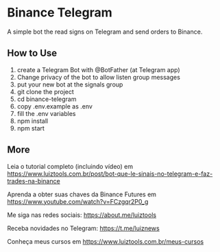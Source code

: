 # Binance Telegram
A simple bot the read signs on Telegram and send orders to Binance.

## How to Use
1. create a Telegram Bot with @BotFather (at Telegram app)
2. Change privacy of the bot to allow listen group messages
3. put your new bot at the signals group
4. git clone the project
5. cd binance-telegram
6. copy .env.example as .env
7. fill the .env variables
8. npm install
9. npm start

## More

Leia o tutorial completo (incluindo vídeo) em https://www.luiztools.com.br/post/bot-que-le-sinais-no-telegram-e-faz-trades-na-binance

Aprenda a obter suas chaves da Binance Futures em https://www.youtube.com/watch?v=FCzgqr2P0_g

Me siga nas redes sociais: https://about.me/luiztools

Receba novidades no Telegram: https://t.me/luiznews

Conheça meus cursos em https://www.luiztools.com.br/meus-cursos